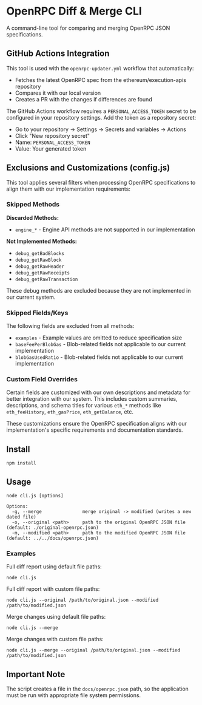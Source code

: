 # OpenRPC Diff & Merge CLI

A command-line tool for comparing and merging OpenRPC JSON specifications.

## GitHub Actions Integration

This tool is used with the `openrpc-updater.yml` workflow that automatically:

- Fetches the latest OpenRPC spec from the ethereum/execution-apis repository
- Compares it with our local version
- Creates a PR with the changes if differences are found

The GitHub Actions workflow requires a `PERSONAL_ACCESS_TOKEN` secret to be configured in your repository settings.
Add the token as a repository secret:

- Go to your repository → Settings → Secrets and variables → Actions
- Click "New repository secret"
- Name: `PERSONAL_ACCESS_TOKEN`
- Value: Your generated token

## Exclusions and Customizations (config.js)

This tool applies several filters when processing OpenRPC specifications to align them with our implementation
requirements:

### Skipped Methods

**Discarded Methods:**

- `engine_*` - Engine API methods are not supported in our implementation

**Not Implemented Methods:**

- `debug_getBadBlocks`
- `debug_getRawBlock`
- `debug_getRawHeader`
- `debug_getRawReceipts`
- `debug_getRawTransaction`

These debug methods are excluded because they are not implemented in our current system.

### Skipped Fields/Keys

The following fields are excluded from all methods:

- `examples` - Example values are omitted to reduce specification size
- `baseFeePerBlobGas` - Blob-related fields not applicable to our current implementation
- `blobGasUsedRatio` - Blob-related fields not applicable to our current implementation

### Custom Field Overrides

Certain fields are customized with our own descriptions and metadata for better integration with our system. This
includes custom summaries, descriptions, and schema titles for various `eth_*` methods like `eth_feeHistory`,
`eth_gasPrice`, `eth_getBalance`, etc.

These customizations ensure the OpenRPC specification aligns with our implementation's specific requirements and
documentation standards.

## Install

```shell script
npm install
```

## Usage

```shell script
node cli.js [options]

Options:
  -g, --merge               merge original -> modified (writes a new dated file)
  -o, --original <path>     path to the original OpenRPC JSON file (default: ./original-openrpc.json)
  -m, --modified <path>     path to the modified OpenRPC JSON file (default: ../../docs/openrpc.json)
```

### Examples

Full diff report using default file paths:

```shell script
node cli.js
```

Full diff report with custom file paths:

```shell script
node cli.js --original /path/to/original.json --modified /path/to/modified.json
```

Merge changes using default file paths:

```shell script
node cli.js --merge
```

Merge changes with custom file paths:

```shell script
node cli.js --merge --original /path/to/original.json --modified /path/to/modified.json
```

## Important Note

The script creates a file in the `docs/openrpc.json` path, so the application must be run with appropriate file system
permissions.
